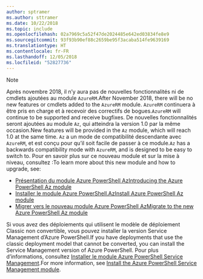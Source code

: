 ```yaml
---
author: sptramer
ms.author: sttramer
ms.date: 10/22/2018
ms.topic: include
ms.openlocfilehash: 02a7969c5a52f47de2024485e642ed03834fe8e9
ms.sourcegitcommit: 93f93b90ef88c2659be95f3acaba514fe9639169
ms.translationtype: HT
ms.contentlocale: fr-FR
ms.lasthandoff: 12/05/2018
ms.locfileid: "52827736"
---
```

> [!NOTE]
> 
> <span data-ttu-id="23e79-101">Après novembre 2018, il n’y aura pas de nouvelles fonctionnalités ni de cmdlets ajoutées au module `AzureRM`.</span><span class="sxs-lookup"><span data-stu-id="23e79-101">After November 2018, there will be no new features or cmdlets added to the `AzureRM` module.</span></span> <span data-ttu-id="23e79-102">`AzureRM` continuera à être pris en charge et à recevoir des correctifs de bogues.</span><span class="sxs-lookup"><span data-stu-id="23e79-102">`AzureRM` will continue to be supported and receive bugfixes.</span></span> <span data-ttu-id="23e79-103">De nouvelles fonctionnalités seront ajoutées au module `Az`, qui atteindra la version 1.0 par la même occasion.</span><span class="sxs-lookup"><span data-stu-id="23e79-103">New features will be provided in the `Az` module, which will reach 1.0 at the same time.</span></span> <span data-ttu-id="23e79-104">`Az` a un mode de compatibilité descendante avec `AzureRM`, et est conçu pour qu’il soit facile de passer à ce module.</span><span class="sxs-lookup"><span data-stu-id="23e79-104">`Az` has a backwards compatibility mode with `AzureRM`, and is designed to be easy to switch to.</span></span> <span data-ttu-id="23e79-105">Pour en savoir plus sur ce nouveau module et sur la mise à niveau, consultez :</span><span class="sxs-lookup"><span data-stu-id="23e79-105">To learn more about this new module and how to upgrade, see:</span></span>
>
> * [<span data-ttu-id="23e79-106">Présentation du module Azure PowerShell Az</span><span class="sxs-lookup"><span data-stu-id="23e79-106">Introducing the Azure PowerShell Az module</span></span>](/powershell/azure/new-azureps-module-az)
> * [<span data-ttu-id="23e79-107">Installer le module Azure PowerShell.Az</span><span class="sxs-lookup"><span data-stu-id="23e79-107">Install Azure PowerShell Az module</span></span>](/powershell/azure/install-az-ps)
> * [<span data-ttu-id="23e79-108">Migrer vers le nouveau module Azure PowerShell Az</span><span class="sxs-lookup"><span data-stu-id="23e79-108">Migrate to the new Azure PowerShell Az module</span></span>](/powershell/azure/migrate-from-azurerm-to-az)
>
> <span data-ttu-id="23e79-109">Si vous avez des déploiements qui utilisent le modèle de déploiement Classic non convertible, vous pouvez installer la version Service Management d’Azure PowerShell.</span><span class="sxs-lookup"><span data-stu-id="23e79-109">If you have deployments that use the classic deployment model that cannot be converted, you can install the Service Management version of Azure PowerShell.</span></span> <span data-ttu-id="23e79-110">Pour plus d’informations, consultez [Installer le module Azure PowerShell Service Management](/powershell/azure/servicemanagement/install-azure-ps).</span><span class="sxs-lookup"><span data-stu-id="23e79-110">For more information, see [Install the Azure PowerShell Service Management module](/powershell/azure/servicemanagement/install-azure-ps).</span></span>
